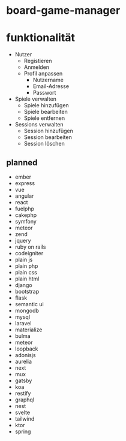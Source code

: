 # board-game-manager

# funktionalität
- Nutzer
  - Registieren
  - Anmelden
  - Profil anpassen
    - Nutzername
    - Email-Adresse
    - Passwort
- Spiele verwalten
  - Spiele hinzufügen
  - Spiele bearbeiten
  - Spiele entfernen
- Sessions verwalten
  - Session hinzufügen
  - Session bearbeiten
  - Session löschen

## planned

- ember
- express
- vue
- angular
- react
- fuelphp
- cakephp
- symfony
- meteor
- zend
- jquery
- ruby on rails
- codeigniter
- plain js
- plain php
- plain css
- plain html
- django
- bootstrap
- flask
- semantic ui
- mongodb
- mysql
- laravel
- materialize
- bulma
- meteor
- loopback
- adonisjs
- aurelia
- next
- mux
- gatsby
- koa
- restify
- graphql
- nest
- svelte
- tailwind
- ktor
- spring
